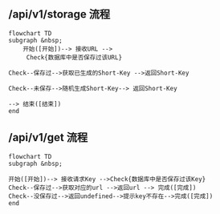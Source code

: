 ## /api/v1/storage 流程

```mermaid
flowchart TD
subgraph &nbsp;
    开始([开始])--> 接收URL -->
     Check{数据库中是否保存过该URL}

Check--保存过-->获取已生成的Short-Key -->返回Short-Key

Check--未保存-->随机生成Short-Key--> 返回Short-Key

--> 结束([结束])
end
```

## /api/v1/get 流程

```mermaid
flowchart TD
subgraph &nbsp;

开始([开始])--> 接收请求Key -->Check{数据库中是否保存过该Key}
Check--保存过-->获取对应的url -->返回url --> 完成([完成])
Check--没保存过-->返回undefined-->提示key不存在-->完成([完成])
end
```
